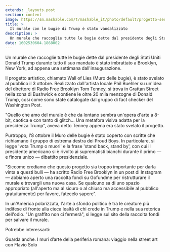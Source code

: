 ```yaml
--- 
extends: _layouts.post 
section: content 
image: https://sm.mashable.com/t/mashable_it/photo/default/progetto-senza-titolo-2_qvuy.1200.png 
title: > 
  Il murale con le bugie di Trump è stato vandalizzato 
description: > 
  Un murale che raccoglie tutte le bugie dette dal presidente degli Stati Uniti Donald Trump durante tutto il suo mandato è stato imbrattato a Brooklyn, New York, ad appena una settimana dall'inaugurazione.Il progetto artistico, chiamato Wall of Lies (Muro delle bugie), è stato svelato al pubblico il 3 ottobre."Quello che amo del murale è che da lontano sembra un'opera d'arte a 8-bit, caotica e con tanto di glitch… Una metafora visiva adatta per la presidenza Trump", aveva detto Tenney appena era stato svelato il progetto.Purtroppo, l'8 ottobre il Muro delle bugie è stato coperto con scritte che richiamano il gruppo di estrema destra dei Proud Boys.In un'America polarizzata, l'arte a sfondo politico è tra le creature più indifese di fronte alla cieca lealtà di chi crede in Trump e nella sua retorica dell'odio. 
date: 1602530604.1868002 
--- 
```

Un murale che raccoglie tutte le bugie dette dal presidente degli Stati Uniti Donald Trump durante tutto il suo mandato è stato imbrattato a Brooklyn, New York, ad appena una settimana dall'inaugurazione.

Il progetto artistico, chiamato Wall of Lies (Muro delle bugie), è stato svelato al pubblico il 3 ottobre. Realizzato dall'artista locale Phil Buehler su un'idea del direttore di Radio Free Brooklyn Tom Tenney, si trova in Grattan Street nella zona di Bushwick e contiene le oltre 20 mila menzogne di Donald Trump, così come sono state catalogate dal gruppo di fact checker del Washington Post.

"Quello che amo del murale è che da lontano sembra un'opera d'arte a 8-bit, caotica e con tanto di glitch… Una metafora visiva adatta per la presidenza Trump", aveva detto Tenney appena era stato svelato il progetto.

Purtroppo, l'8 ottobre il Muro delle bugie è stato coperto con scritte che richiamano il gruppo di estrema destra dei Proud Boys. In particolare, si legge 'vota Trump o muori' e la frase 'stand back, stand by', con cui il presidente americano si è rivolto ai suprematisti bianchi durante il primo — e finora unico — dibattito presidenziale.

"Siccome crediamo che questo progetto sia troppo importante per darla vinta a questi bulli — ha scritto Radio Free Brooklyn in un post di Instagram — abbiamo aperto una raccolta fondi su Gofundme per ristrutturare il murale e trovargli una nuova casa. Se qualcuno sa di uno spazio appropriato (all'aperto ma al sicuro o al chiuso ma accessibile al pubblico gratuitamente) per favore, fatecelo sapere".

In un'America polarizzata, l'arte a sfondo politico è tra le creature più indifese di fronte alla cieca lealtà di chi crede in Trump e nella sua retorica dell'odio. "Un graffito non ci fermerà", si legge sul sito della raccolta fondi per salvare il murale.

Potrebbe interessarti:

Guarda anche. I muri d’arte della periferia romana: viaggio nella street art con Flavio Solo